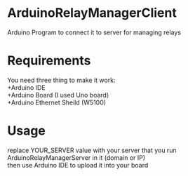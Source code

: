 # ArduinoRelayManagerClient
Arduino Program to connect it to server for managing relays

# Requirements
You need three thing to make it work:  
+Arduino IDE  
+Arduino Board (I used Uno board)  
+Arduino Ethernet Sheild (W5100)  

# Usage
replace YOUR_SERVER value with your server that you run ArduinoRelayManagerServer in it (domain or IP)  
then use Arduino IDE to upload it into your board

